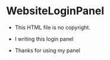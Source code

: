 # WebsiteLoginPanel

- This HTML file is no copyright.

- I writing this login panel

- Thanks for using my panel
